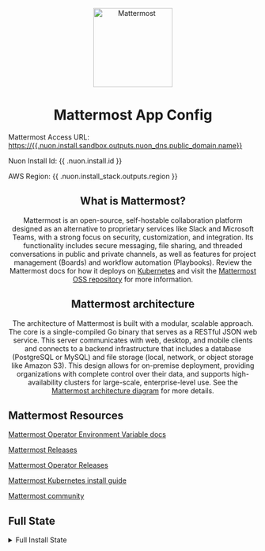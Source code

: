 <center>

<img src="https://upload.wikimedia.org/wikipedia/commons/8/84/Mattermost_logo_horizontal.svg"
     alt="Mattermost" width="160" />

<h1>Mattermost App Config</h1>

</center>

Mattermost Access URL: [https://{{.nuon.install.sandbox.outputs.nuon_dns.public_domain.name}}](https://{{.nuon.install.sandbox.outputs.nuon_dns.public_domain.name}})

Nuon Install Id: {{ .nuon.install.id }}

AWS Region: {{ .nuon.install_stack.outputs.region }}

<center>

## What is Mattermost?

Mattermost is an open-source, self-hostable collaboration platform designed as an alternative to proprietary services like Slack and Microsoft Teams, with a strong focus on security, customization, and integration. Its functionality includes secure messaging, file sharing, and threaded conversations in public and private channels, as well as features for project management (Boards) and workflow automation (Playbooks). Review the Mattermost docs for how it deploys on [Kubernetes](https://docs.mattermost.com/deployment-guide/server/deploy-kubernetes.html) and visit the [Mattermost OSS repository](https://github.com/mattermost/mattermost) for more information.

## Mattermost architecture

The architecture of Mattermost is built with a modular, scalable approach. The core is a single-compiled Go binary that serves as a RESTful JSON web service. This server communicates with web, desktop, and mobile clients and connects to a backend infrastructure that includes a database (PostgreSQL or MySQL) and file storage (local, network, or object storage like Amazon S3). This design allows for on-premise deployment, providing organizations with complete control over their data, and supports high-availability clusters for large-scale, enterprise-level use. See the [Mattermost architecture diagram](https://docs.mattermost.com/deployment-guide/application-architecture.html) for more details.

</center>

## Mattermost Resources

[Mattermost Operator Environment Variable docs](https://github.com/mattermost/mattermost-helm/blob/master/charts/mattermost-operator/values.yaml)

[Mattermost Releases](https://github.com/mattermost/mattermost/releases)

[Mattermost Operator Releases](https://github.com/mattermost/mattermost-operator/releases)

[Mattermost Kubernetes install guide](https://docs.mattermost.com/deployment-guide/server/deploy-kubernetes.html)

[Mattermost community](https://community.mattermost.com/)

## Full State

<details>
<summary>Full Install State</summary>
<pre>{{ toPrettyJson .nuon }}</pre>
</details>
